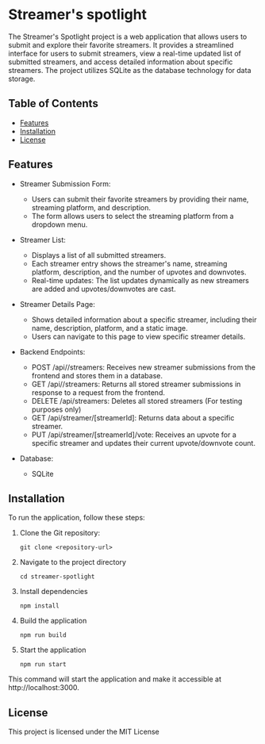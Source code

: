 # Streamer's spotlight

The Streamer's Spotlight project is a web application that allows users to submit and explore their favorite streamers. It provides a streamlined interface for users to submit streamers, view a real-time updated list of submitted streamers, and access detailed information about specific streamers. The project utilizes SQLite as the database technology for data storage.

## Table of Contents

- [Features](#features)
- [Installation](#installation)
- [License](#license)

## Features

- Streamer Submission Form:
  - Users can submit their favorite streamers by providing their name, streaming platform, and description.
  - The form allows users to select the streaming platform from a dropdown menu.
- Streamer List:

  - Displays a list of all submitted streamers.
  - Each streamer entry shows the streamer's name, streaming platform, description, and the number of upvotes and downvotes.
  - Real-time updates: The list updates dynamically as new streamers are added and upvotes/downvotes are cast.

- Streamer Details Page:

  - Shows detailed information about a specific streamer, including their name, description, platform, and a static image.
  - Users can navigate to this page to view specific streamer details.

- Backend Endpoints:

  - POST /api//streamers: Receives new streamer submissions from the frontend and stores them in a database.
  - GET /api//streamers: Returns all stored streamer submissions in response to a request from the frontend.
  - DELETE /api/streamers: Deletes all stored streamers (For testing purposes only)
  - GET /api/streamer/[streamerId]: Returns data about a specific streamer.
  - PUT /api/streamer/[streamerId]/vote: Receives an upvote for a specific streamer and updates their current upvote/downvote count.

- Database:
  - SQLite

## Installation

To run the application, follow these steps:

1. Clone the Git repository:

   ```shell
   git clone <repository-url>
   ```

2. Navigate to the project directory

   ```shell
   cd streamer-spotlight
   ```

3. Install dependencies

   ```shell
   npm install
   ```

4. Build the application

   ```shell
   npm run build
   ```

5. Start the application
   ```shell
   npm run start
   ```

This command will start the application and make it accessible at http://localhost:3000.

## License

This project is licensed under the MIT License
